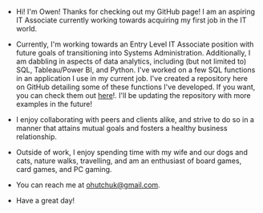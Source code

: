 - Hi!  I'm Owen!  Thanks for checking out my GitHub page!  I am an aspiring IT Associate currently working towards acquiring my first job in the IT world.

- Currently, I'm working towards an Entry Level IT Associate position with future goals of transitioning into Systems Administration.  Additionally, I am dabbling in aspects of data analytics, including (but not limited to) SQL, Tableau/Power BI, and Python.  I've worked on a few SQL functions in an application I use in my current job.  I've created a repository here on GitHub detailing some of these functions I've developed.  If you want, you can check them out [here](https://github.com/odubuk/Sundance-MediaPrep-SQL-Filters)!.  I'll be updating the repository with more examples in the future!

- I enjoy collaborating with peers and clients alike, and strive to do so in a manner that attains mutual goals and fosters a healthy business relationship.

- Outside of work, I enjoy spending time with my wife and our dogs and cats, nature walks, travelling, and am an enthusiast of board games, card games, and PC gaming.

- You can reach me at ohutchuk@gmail.com.

- Have a great day!

<!---
odubuk/odubuk is a ✨ special ✨ repository because its `README.md` (this file) appears on your GitHub profile.
You can click the Preview link to take a look at your changes.
--->
